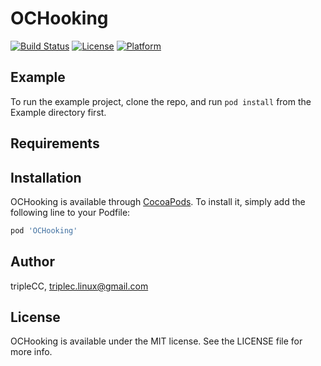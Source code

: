 # OCHooking

[![Build Status](https://travis-ci.com/tripleCC/OCHooking.svg?token=eaWJpsbpao188zYdc2p7&branch=master)](https://travis-ci.com/tripleCC/OCHooking)
[![License](https://img.shields.io/cocoapods/l/OCHooking.svg?style=flat)](http://cocoapods.org/pods/OCHooking)
[![Platform](https://img.shields.io/cocoapods/p/OCHooking.svg?style=flat)](http://cocoapods.org/pods/OCHooking)

## Example

To run the example project, clone the repo, and run `pod install` from the Example directory first.

## Requirements

## Installation

OCHooking is available through [CocoaPods](http://cocoapods.org). To install
it, simply add the following line to your Podfile:

```ruby
pod 'OCHooking'
```

## Author

tripleCC, triplec.linux@gmail.com

## License

OCHooking is available under the MIT license. See the LICENSE file for more info.
